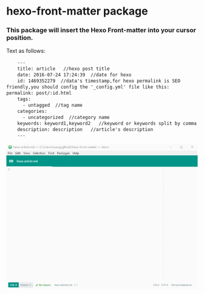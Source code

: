 # hexo-front-matter package

### This package will insert the Hexo Front-matter into your cursor position.

Text as follows:

```
	---
	title: article   //hexo post title
	date: 2016-07-24 17:24:39  //date for hexo
	id: 1469352279  //data's timestamp,for hexo permalink is SEO friendly,you should config the '_config.yml' file like this: permalink: post/:id.html
	tags:
	  - untagged  //tag name
	categories:
	  - uncategorized  //category name
	keywords: keyword1,keyword2   //keyword or keywords split by comma
	description: description   //article's description
	---
```
![A screenshot about the package](https://raw.githubusercontent.com/humbinal/hexo-front-matter/master/hexo-front-matter.gif)

